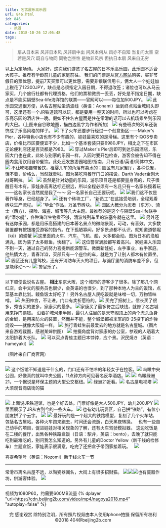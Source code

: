 ```yaml
---
title: 名古屋乐高乐园
url: 846.html
id: 846
categories:
  - 旅游
date: 2018-10-26 12:06:48
tags:
---
```


> 扇从日本来
> 风非日本风
> 风非扇中出
> 问风本何从 
> 风亦不自知
> 当复问太空 
> 空若是风穴
> 既自与物同 
> 同物岂空性
> 是物非风宗 
> 但执日本扇
> 风来自无穷


<!-- more -->

以上为定场诗。 大家好，这次我们游览了名古屋的日本乐高乐园，此乐园不适合大孩子。推荐有学龄前儿童的家庭前往。 我们的门票是从[官方网站](https://www.legoland.jp/zh-cn/)购买，买非节假日的票优惠，提前7天买票可以更优惠，需要非银联信用卡，俩大人一个娃娃加上税花了12300JPY，缺点是必须指定入园日期，不得退改签；诸位也可以从马云家买，几个旅行社都有代理资格，他们的票稍微贵一丢丢，好处是不指定日期，缺点是不能买隔壁Sea-life海洋馆的联票——官网可以——每位加500JPY。 ![](https://cdn.beijing2b.com/wp-content/uploads/2018/10/Jietu20181026-081701.jpg) 此乐园交通很方便，从名古屋站坐清波线（英语：Aonami）坐到终点站金城码头即可，这里还有一个JR铁道馆可以玩，都是要用一整天的时间，所以也可以考虑在乐高乐园的酒店住一晚。假如不住名古屋而是住在常滑的话可以去机场乘坐到乐园的大巴。（上图来自谷歌地图，描白边黑字为作者所加） ![](https://cdn.beijing2b.com/wp-content/uploads/2018/10/batch_IMG_2968.jpg) 有些班次的列车还装饰成了乐高风格的样子。 ![](https://cdn.beijing2b.com/wp-content/uploads/2018/10/IMG_3150.jpg) 下了火车还要步行经过一个创意街区——Maker's Pier，各种特色小店也有不少有趣的，娃娃最喜欢的是滑梯。这里有个IQOS专卖店，价格比市区要便宜不少，比如一个基本套装只要6980JPY，相比之下在市区无论便利店还是百货都是7980。 ![](https://cdn.beijing2b.com/wp-content/uploads/2018/10/batch_IMG_2988.jpg) 穿过Maker's Pier后即可到达乐园酒店，乐园大门也在此，此处与别家的乐园一样，入园时要开包检查，游客会被告知不得在园内食用饮用自带餐饮。此处还发放游园地图/指南，只有日语/英语/简体中文。 ![](https://cdn.beijing2b.com/wp-content/uploads/2018/10/batch_IMG_3010.jpg) 不让吃喝自带餐饮，租婴儿车的角落有卖水的；园区有几家餐厅，各种快餐，饿不着，价格么，当然就贵啦。图为某吃鸡餐厅门口的摆设。Darth Vader金刚大战哥斯拉。 ![](https://cdn.beijing2b.com/wp-content/uploads/2018/10/batch_IMG_3007.jpg)   ![](https://cdn.beijing2b.com/wp-content/uploads/2018/10/batch_IMG_2997.jpg) 虽然是针对幼童的乐园，游乐项目还是都要量身高的，尺子很醒目有木有。家娃身高离达标还很远，所以全程必须有一名且只有一名家长揽着玩——这名家长当然就是我了～～ 另一名家长自己还要玩呢。 ![](https://cdn.beijing2b.com/wp-content/uploads/2018/10/batch_IMG_3008.jpg) ![](https://cdn.beijing2b.com/wp-content/uploads/2018/10/batch_IMG_3018.jpg)我们这不仅是著作等身，已经超身了。![](https://cdn.beijing2b.com/wp-content/uploads/2018/10/batch_IMG_3024.jpg) 还有个砖块工厂，“新员工”在这接受培训，全程观看砖块生产流程。 ![](https://cdn.beijing2b.com/wp-content/uploads/2018/10/batch_IMG_3026.jpg) “毕业”作品，万圣节砖块。 ![](https://cdn.beijing2b.com/wp-content/uploads/2018/10/batch_IMG_3104.jpg) 园区大概分为忍者（东方）、骑士（西方）、探险、海盗、城市等几大主题。最推荐的是这个与隔壁Sea-life联手的“潜水艇”，各种海洋生物看不够，清波线列车里的波塞冬就在这里。 ![](https://cdn.beijing2b.com/wp-content/uploads/2018/10/batch_IMG_3071.jpg) 另外还有迷你乐园，都是用乐高搭建的日本著名景点的微缩景观，可动，有音效。大多数装置都有按钮接受游客的指令。在下孤陋寡闻，好多景点都不认识，就知道道顿堀（kū）的螃蟹 ![](https://cdn.beijing2b.com/wp-content/uploads/2018/10/batch_IMG_3122.jpg)这里面的火车、汽车、飞机、船，大多都会动。图为日本的渔船 满丸，因为装了太多鲸鱼，快翻了。 ![](https://cdn.beijing2b.com/wp-content/uploads/2018/10/batch_IMG_3141.jpg) 这位警官满脸都写着高兴。 家娃进入乐园不到一天，通过自己的努力喜提新能源警车。微商新娃娃，左手事业，右手家庭。他热情大方，青春洋溢，买部只有一个座位的车，就是为了让别人都木有位置坐。 ![](https://cdn.beijing2b.com/wp-content/uploads/2018/10/batch_IMG_3132.jpg) 园区还有儿童驾校，还有开消防车灭火的项目，与镚厅里的消防车差不多，但是能移动～～ ![](https://cdn.beijing2b.com/wp-content/uploads/2018/10/batch_IMG_3145.jpg) 警官乐了。

* * *

以下顺便说说名古屋。 **相比**东京大阪，这个城市的游客少了很多。除了那几个网红店，会中文的服务员也很少，会英语的也很少，到了那种本地人为主的饭馆，点菜基本靠比划。鳗鱼饭太好吃了！另外名古屋人民吃饭就是味噌一切，万物皆味噌。 ![](https://cdn.beijing2b.com/wp-content/uploads/2018/10/batch_IMG_2811.jpg) 热田神宫，不让进。门口有卖祈愿符的。![](https://cdn.beijing2b.com/wp-content/uploads/2018/10/batch_IMG_2812.jpg) 买完了捆树上。信长买了很多，秀吉买的更多，家康买的最多。 ![](https://cdn.beijing2b.com/wp-content/uploads/2018/10/batch_IMG_3160.jpg)家康买了最多符之后缺钱，就修了名古城用来挣门票钱。 沿着护城河走半圈，最引人注目的是天守阁顶上的两个虎头鱼身的金鯱，是用来防火的装置，然而并不能，整个城堡都被米军的B-25投下的炸弹烧毁——就像大阪城一样。 ![](https://cdn.beijing2b.com/wp-content/uploads/2018/10/batch_IMG_3169.jpg) 旅行青蛙生前最爱去的地方就是名古屋城。（图片来自游戏截图，感谢某婶供图） ![](https://cdn.beijing2b.com/wp-content/uploads/2018/10/batch_IMG_3168.jpg) 拍摄角度背对家康的办公室，参观的人晒着大太阳排着大长队。 ![](https://cdn.beijing2b.com/wp-content/uploads/2018/10/batch_IMG_3358.jpg) 可以买点青蛙主题日本饽饽，应个景。沢民焼き（英语：hameyaki）![](https://cdn.beijing2b.com/wp-content/uploads/2018/10/kaeru_manju.jpg)

（图片来自厂商官网）

* * *

![](https://cdn.beijing2b.com/wp-content/uploads/2018/10/batch_IMG_2855.jpg) 这个饭馆不知道是干什么的，门口还有不怕冷的年轻女子在拉客。![](https://cdn.beijing2b.com/wp-content/uploads/2018/10/batch_IMG_2864.jpg) 鸟瞰中央公园，好像真的就叫中央公园，11点钟方向可见著名反华酒店。![](https://cdn.beijing2b.com/wp-content/uploads/2018/10/batch_IMG_2865.jpg) ![](https://cdn.beijing2b.com/wp-content/uploads/2018/10/batch_IMG_2867.jpg) 鸟瞰绿洲21，一个据说是环保主题的大型公交枢纽。![](https://cdn.beijing2b.com/wp-content/uploads/2018/10/batch_IMG_2885.jpg) 绿洲21近看。![](https://cdn.beijing2b.com/wp-content/uploads/2018/10/batch_IMG_2891.jpg) 名古屋电视塔 ![](https://cdn.beijing2b.com/wp-content/uploads/2018/10/batch_IMG_2853.jpg) 大须观音商店街的猫

* * *

![](https://cdn.beijing2b.com/wp-content/uploads/2018/10/batch_IMG_3272.jpg) 上面说JR铁道馆，也是个好去处。门票好像是大人500JPY，幼儿200JPY ![](https://cdn.beijing2b.com/wp-content/uploads/2018/10/batch_IMG_3228.jpg) 里面展示了JR从古到今的一些火车。 ![](https://cdn.beijing2b.com/wp-content/uploads/2018/10/batch_IMG_3221.jpg) 也有幼儿玩耍区，自己拼“铁路”。有位小朋友拼了个云字。 ![](https://cdn.beijing2b.com/wp-content/uploads/2018/10/batch_IMG_3236.jpg) ![](https://cdn.beijing2b.com/wp-content/uploads/2018/10/batch_IMG_3229.jpg) 最好玩的是一个超大的铁路模型，复刻了几个火车站，包括名古屋站。各种火车跑来跑去，时间还会流逝，白天黑夜转换。   也有一些自己动手的项目，促进娃娃对相关现象的了解，还有火车驾驶模拟器。 这边吃饭是在二楼的餐厅，出售各种铁路盒饭（日语：駅弁，英语：bento），去晚了就只能吃到最难吃的，别问我怎么知道的。另外有儿童的Doctor Yellow（新干线的检修车）主题盒饭，家娃表示很满意，吃完了还把盒子带回家接着玩。   ![](https://cdn.beijing2b.com/wp-content/uploads/2018/10/collage-1.png)

喜提希望号（英语：Nozomi）新干线火车一节

* * *

常滑市离名古屋不远，以陶瓷器闻名，大街上有很多招财猫。 ![](https://cdn.beijing2b.com/wp-content/uploads/2018/10/batch_IMG_3321.jpg)![](https://cdn.beijing2b.com/wp-content/uploads/2018/10/batch_IMG_3345.jpg)![](https://cdn.beijing2b.com/wp-content/uploads/2018/10/batch_IMG_3322.jpg)也有瓷器作坊，供游客体验。 ![](https://cdn.beijing2b.com/wp-content/uploads/2018/10/batch_IMG_3308.jpg)

* * *

视频为1080P60，约需要600MB流量 
{% dplayer "url=https://cdn.beijing2b.com/video/mp4/nagoya2018.mp4" "autoplay=false" %}


<center>完
    感谢观赏
    除特别注明，所有照片视频由本人使用Iphone拍摄
    保留所有权利©2018
    404@beijing2b.com
</center>
